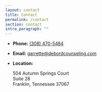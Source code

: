 ```yaml
---
layout: contact
title: Contact
permalink: /contact
section: contact
intro_paragraph: ""
---
```

* **Phone:** [(308) 470-5484](tel:+1-308-470-5484)



* **Email:** garrette@debordcounseling.com


* **Location:**

  504 Autumn Springs Court\
  Suite 28\
  Franklin, Tennessee 37067